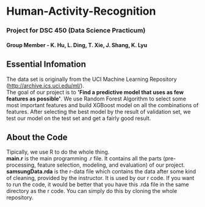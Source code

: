 # Human-Activity-Recognition

### Project for DSC 450 (Data Science Practicum)
#### Group Member - K. Hu, L. Ding, T. Xie, J. Shang, K. Lyu

## Essential Infomation
The data set is originally from the UCI Machine Learning Repository (http://archive.ics.uci.edu/ml/).  
The goal of our project is to **'Find a predictive model that uses as few features as possible'**. We use Random Forest Algorithm to select some most important features and build XGBoost model on all the combinations of features. After selecting the best model by the result of validation set, we test our model on the test set and get a fairly good result.  

## About the Code
Tipically, we use R to do the whole thing.  
**main.r** is the main programming .r file. It contains all the parts (pre-processing, feature selection, modeling, and evaluation) of our project.  
**samsungData.rda** is the r-data file which contains the data after some kind of cleaning, provided by the instructor. It is used by our r code. If you want to run the code, it would be better that you have this .rda file in the same directory as the r code. You can simply do this by cloning the whole repository.  
